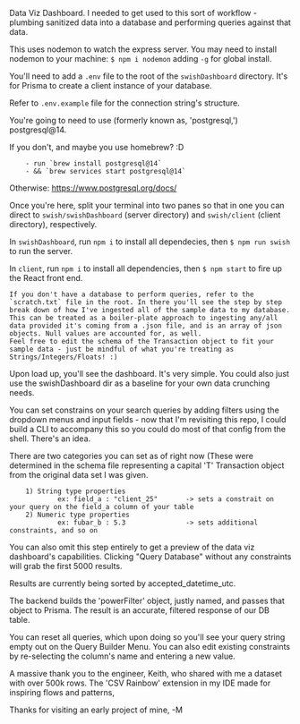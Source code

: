 Data Viz Dashboard. I needed to get used to this sort of workflow - plumbing sanitized data into a database and performing queries against that data.

This uses nodemon to watch the express server. You may need to install nodemon to your machine: `$ npm i nodemon` adding `-g` for global install.

You'll need to add a `.env` file to the root of the `swishDashboard` directory. It's for Prisma to create a client instance of your database.

Refer to `.env.example` file for the connection string's structure.

You're going to need to use (formerly known as, 'postgresql,') postgresql@14.

If you don't, and maybe you use homebrew? :D

        - run `brew install postgresql@14`
        - && `brew services start postgresql@14`

Otherwise: https://www.postgresql.org/docs/

Once you're here, split your terminal into two panes so that in one you can direct to `swish/swishDashboard` (server directory) and `swish/client` (client directory), respectively.

In `swishDashboard`, run `npm i` to install all dependecies, then `$ npm run swish` to run the server.

In `client`, run `npm i` to install all dependencies, then `$ npm start` to fire up the React front end.

    If you don't have a database to perform queries, refer to the `scratch.txt` file in the root. In there you'll see the step by step break down of how I've ingested all of the sample data to my database. 
    This can be treated as a boiler-plate approach to ingesting any/all data provided it's coming from a .json file, and is an array of json objects. Null values are accounted for, as well.
    Feel free to edit the schema of the Transaction object to fit your sample data - just be mindful of what you're treating as Strings/Integers/Floats! :)

Upon load up, you'll see the dashboard. It's very simple. You could also just use the swishDashboard dir as a baseline for your own data crunching needs.

You can set constrains on your search queries by adding filters using the dropdown menus and input fields - now that I'm revisiting this repo, I could build a CLI to accompany this so you could do most of that config from the shell. There's an idea.

There are two categories you can set as of right now (These were determined in the schema file representing a capital 'T' Transaction object from the original data set I was given.

        1) String type properties
                ex: field_a : "client_25"       -> sets a constrait on your query on the field_a column of your table
        2) Numeric type properties
                ex: fubar_b : 5.3               -> sets additional constraints, and so on



You can also omit this step entirely to get a preview of the data viz dashboard's capabilities. Clicking "Query Database" without any constraints will grab the first 5000 results.

Results are currently being sorted by accepted_datetime_utc.

The backend builds the 'powerFilter' object, justly named, and passes that object to Prisma. The result is an accurate, filtered response of our DB table.

You can reset all queries, which upon doing so you'll see your query string empty out on the Query Builder Menu. You can also edit existing constraints by re-selecting the column's name and entering a new value.



A massive thank you to the engineer, Keith, who shared with me a dataset with over 500k rows. The 'CSV Rainbow' extension in my IDE made for inspiring flows and patterns,

Thanks for visiting an early project of mine,
-M
